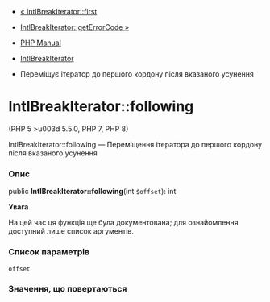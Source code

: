 - [« IntlBreakIterator::first](intlbreakiterator.first.md)
- [IntlBreakIterator::getErrorCode
»](intlbreakiterator.geterrorcode.md)

- [PHP Manual](index.md)
- [IntlBreakIterator](class.intlbreakiterator.md)
- Переміщує ітератор до першого кордону після вказаного усунення

# IntlBreakIterator::following

(PHP 5 \>u003d 5.5.0, PHP 7, PHP 8)

IntlBreakIterator::following — Переміщення ітератора до першого кордону
після вказаного усунення

### Опис

public **IntlBreakIterator::following**(int `$offset`): int

**Увага**

На цей час ця функція ще була документована; для
ознайомлення доступний лише список аргументів.

### Список параметрів

`offset`

### Значення, що повертаються
